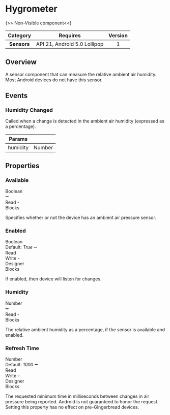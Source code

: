 # Hygrometer

{>> Non-Visible component<<}

| Category | Requires | Version |
|:--------:|:-------:|:--------:|
|**Sensors**|<span class="chip chip-any">API 21, Android 5.0 Lollipop</span>|<span class="chip chip-number">1</span>|

## Overview

A sensor component that can measure the relative ambient air humidity. Most Android devices do not have this sensor.

## Events

### Humidity Changed

Called when a change is detected in the ambient air humidity (expressed as a percentage).

<div class="block" ai2-block="event" not-rendered="true" value="%7B%22componentName%22:%20%22Hygrometer%22,%20%22name%22:%20%22Humidity%20Changed%22,%20%22param%22:%20%5B%22humidity%22%5D%7D"></div>

| Params | []() |
|--------|------|
|humidity|<span class="chip chip-number">Number</span>|

## Properties

### Available

<span style="user-select: none; white-space:pre-wrap;"><span class="chip chip-boolean">Boolean</span> :heavy_minus_sign: <span class="chip chip-rw">Read</span>  - <span class="chip chip-bd">Blocks</span></span>

Specifies whether or not the device has an ambient air pressure sensor.

<div class="block" ai2-block="property" not-rendered="true" value="%7B%22componentName%22:%20%22Hygrometer%22,%20%22name%22:%20%22Available%22,%20%22getter%22:%20true%7D"></div>

### Enabled

<span style="user-select: none; white-space:pre-wrap;"><span class="chip chip-boolean">Boolean</span> <span class="chip chip-boolean">Default: <i>True</i></span> :heavy_minus_sign: <span class="chip chip-rw">Read</span> <span class="chip chip-rw">Write</span>  - <span class="chip chip-bd">Designer</span> <span class="chip chip-bd">Blocks</span></span>

If enabled, then device will listen for changes.

<div class="block" ai2-block="property" not-rendered="true" value="%7B%22componentName%22:%20%22Hygrometer%22,%20%22name%22:%20%22Enabled%22,%20%22getter%22:%20true%7D"></div>
<div class="block" ai2-block="property" not-rendered="true" value="%7B%22componentName%22:%20%22Hygrometer%22,%20%22name%22:%20%22Enabled%22,%20%22getter%22:%20false%7D"></div>

### Humidity

<span style="user-select: none; white-space:pre-wrap;"><span class="chip chip-number">Number</span> :heavy_minus_sign: <span class="chip chip-rw">Read</span>  - <span class="chip chip-bd">Blocks</span></span>

The relative ambient humidity as a percentage, if the sensor is available and enabled.

<div class="block" ai2-block="property" not-rendered="true" value="%7B%22componentName%22:%20%22Hygrometer%22,%20%22name%22:%20%22Humidity%22,%20%22getter%22:%20true%7D"></div>

### Refresh Time

<span style="user-select: none; white-space:pre-wrap;"><span class="chip chip-number">Number</span> <span class="chip chip-number">Default: <i>1000</i></span> :heavy_minus_sign: <span class="chip chip-rw">Read</span> <span class="chip chip-rw">Write</span>  - <span class="chip chip-bd">Designer</span> <span class="chip chip-bd">Blocks</span></span>

The requested minimum time in milliseconds between changes in air pressure being reported. Android is not guaranteed to honor the request. Setting this property has no effect on pre-Gingerbread devices.

<div class="block" ai2-block="property" not-rendered="true" value="%7B%22componentName%22:%20%22Hygrometer%22,%20%22name%22:%20%22Refresh%20Time%22,%20%22getter%22:%20true%7D"></div>
<div class="block" ai2-block="property" not-rendered="true" value="%7B%22componentName%22:%20%22Hygrometer%22,%20%22name%22:%20%22Refresh%20Time%22,%20%22getter%22:%20false%7D"></div>
